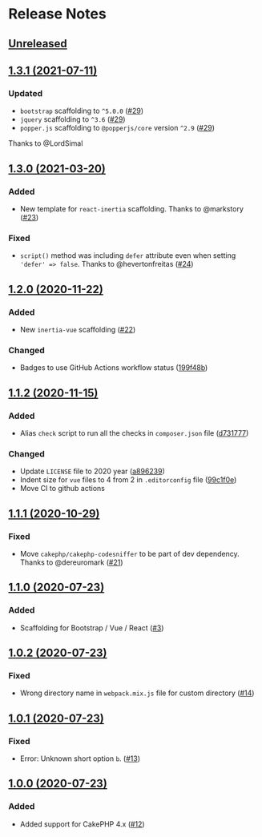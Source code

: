 # Release Notes

## [Unreleased](https://github.com/ishanvyas22/asset-mix/compare/1.3.1...master)

## [1.3.1 (2021-07-11)](https://github.com/ishanvyas22/asset-mix/compare/1.3.0...1.3.1)

### Updated
- `bootstrap` scaffolding to `^5.0.0` ([#29](https://github.com/ishanvyas22/asset-mix/pull/29))
- `jquery` scaffolding to `^3.6` ([#29](https://github.com/ishanvyas22/asset-mix/pull/29))
- `popper.js` scaffolding to `@popperjs/core` version `^2.9` ([#29](https://github.com/ishanvyas22/asset-mix/pull/29))

Thanks to @LordSimal

## [1.3.0 (2021-03-20)](https://github.com/ishanvyas22/asset-mix/compare/1.2.0...1.3.0)

### Added
- New template for `react-inertia` scaffolding. Thanks to @markstory ([#23](https://github.com/ishanvyas22/asset-mix/pull/23))

### Fixed
-  `script()` method was including `defer` attribute even when setting `'defer' => false`. Thanks to @hevertonfreitas ([#24](https://github.com/ishanvyas22/asset-mix/pull/24))

## [1.2.0 (2020-11-22)](https://github.com/ishanvyas22/asset-mix/compare/1.1.2...1.2.0)

### Added
- New `inertia-vue` scaffolding ([#22](https://github.com/ishanvyas22/asset-mix/pull/22))

### Changed
- Badges to use GitHub Actions workflow status ([199f48b](https://github.com/ishanvyas22/asset-mix/commit/199f48baa9aedbe5174edc9d99aa8eceaa35491b))

## [1.1.2 (2020-11-15)](https://github.com/ishanvyas22/asset-mix/compare/1.1.1...1.1.2)

### Added
- Alias `check` script to run all the checks in `composer.json` file ([d731777](https://github.com/ishanvyas22/asset-mix/commit/d7317779fc88d6cf50f2815c9606a279a59c9629))

### Changed
- Update `LICENSE` file to 2020 year ([a896239](https://github.com/ishanvyas22/asset-mix/commit/a896239b9fe2b22c5b885fa9405df4406e4d7907))
- Indent size for `vue` files to 4 from 2 in `.editorconfig` file ([99c1f0e](https://github.com/ishanvyas22/asset-mix/commit/99c1f0e71717826e93142ed7584cb33127a37793))
- Move CI to github actions

## [1.1.1 (2020-10-29)](https://github.com/ishanvyas22/asset-mix/compare/1.1.0...1.1.1)

### Fixed
- Move `cakephp/cakephp-codesniffer` to be part of dev dependency. Thanks to @dereuromark ([#21](https://github.com/ishanvyas22/asset-mix/pull/21))

## [1.1.0 (2020-07-23)](https://github.com/ishanvyas22/asset-mix/compare/1.0.2...1.1.0)

### Added
- Scaffolding for Bootstrap / Vue / React ([#3](https://github.com/ishanvyas22/asset-mix/issues/3))

## [1.0.2 (2020-07-23)](https://github.com/ishanvyas22/asset-mix/compare/1.0.1...1.0.2)

### Fixed
- Wrong directory name in `webpack.mix.js` file for custom directory ([#14](https://github.com/ishanvyas22/asset-mix/issues/14))

## [1.0.1 (2020-07-23)](https://github.com/ishanvyas22/asset-mix/compare/1.0.0...1.0.1)

### Fixed
- Error: Unknown short option `b`. ([#13](https://github.com/ishanvyas22/asset-mix/issues/13))

## [1.0.0 (2020-07-23)](https://github.com/ishanvyas22/asset-mix/compare/0.4.2...1.0.0)

### Added
- Added support for CakePHP 4.x ([#12](https://github.com/ishanvyas22/asset-mix/pull/12))
